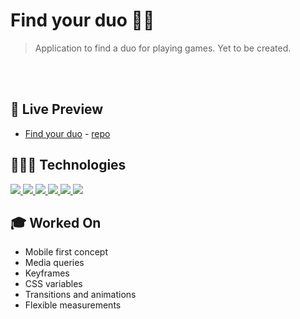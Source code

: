 # Find your duo 🤝🏻

> Application to find a duo for playing games. Yet to be created.

<br>

<!-- <p align="center">
  <img alt="Home page photo.." src=".github/space-cream-01.png" width="35%" />
</p> -->

<br>

## 📝 Live Preview 

- [Find your duo](https://diegommagno.com/github/nlw-esports-ignite-find-your-duo) - [repo](https://github.com/diegommagno/nlw-esports-ignite-find-your-duo)


## 🧑🏻‍💻 Technologies

<p>
  <a href='https://html.com/'>
  <img src="https://skillicons.dev/icons?i=html"/>
  </a>
  <a href='https://www.w3.org/Style/CSS/Overview.en.html'>
  <img src="https://skillicons.dev/icons?i=css"/>
  </a>
  <a href='https://www.javascript.com/'>
  <img src="https://skillicons.dev/icons?i=js"/>
  </a>
  <a href='https://nodejs.org/en/'>
  <img src="https://skillicons.dev/icons?i=nodejs"/>
  </a>
  <a href='https://reactjs.org/'>
  <img src="https://skillicons.dev/icons?i=react"/>
  </a>
  <a href='https://www.figma.com/'>
  <img src="https://skillicons.dev/icons?i=figma"/>
  </a>
</p>

## 🎓 Worked On

- Mobile first concept
- Media queries
- Keyframes
- CSS variables
- Transitions and animations
- Flexible measurements